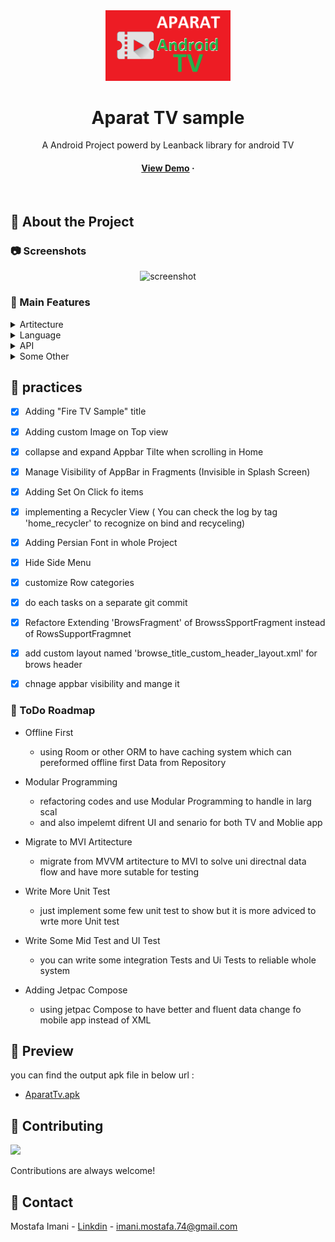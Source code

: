 
<div align="center">

  <img src="app_icon_company.png" alt="logo" width="200" height="auto" />
  <h1>Aparat TV sample</h1>
  
  <p>
    A Android Project powerd by Leanback library for android TV 
  </p>
  
  

   
<h4>
    <a href="sample/apks/app-debug-sample.apk">View Demo</a>
  <span> · </span>
     </h4>
</div>

<br />


<!-- About the Project -->
## :star2: About the Project


<!-- Screenshots -->
### :camera: Screenshots

<div align="center"> 
  <img src="sample/screenshots/screenshot2.png" alt="screenshot" />
</div>


<!-- TechStack -->
### :space_invader: Main Features

<details>
  <summary>Artitecture</summary>
  <ul>
    <li><a href="https://developer.android.com/topic/architecture?gclid=Cj0KCQiApb2bBhDYARIsAChHC9swbdWWxEPy_3vWTDNXA4uvie1ZTWnz0RcgXlGGwaaHrhtJNnFZ3wMaAnHjEALw_wcB&gclsrc=aw.ds">MVVM</a></li>
    <li><a href="https://oozou.com/blog/reasons-to-use-android-single-activity-architecture-with-navigation-component-36">Single Activity</a></li>
  </ul>
</details>

<details>
  <summary>Language</summary>
  <ul>
    <li><a href="https://kotlinlang.org/">Kotlin</a></li>
    
  </ul>
</details>

<details>
<summary>API</summary>
  <ul>
    <li><a href="https://www.aparat.com/api/fa/v1/video/video/list/tagid/1/">Aparat</a></li>

  </ul>
</details>

<details>
<summary>Some Other</summary>
  <ul>
    <li><a href="https://developer.android.com/training/dependency-injection/hilt-android/">Hilt (dependency Injection)</a></li>
    <li><a href="https://square.github.io/retrofit/">Retrofit (wrapper of Okhttp Networking)</a></li>
    <li><a href="https://developer.android.com/guide/navigation?gclid=Cj0KCQiApb2bBhDYARIsAChHC9u-YsH-Wai-RytT_a3KJE4x8_Ej_g8WsmHjuZyqbVTESNi5FK2nVJQaAgQAEALw_wcB&gclsrc=aw.ds">Navigation System</a></li>
    <li><a href="https://developer.android.com/kotlin/flow">Corotinus Flow (react programming)</a></li>
    <li><a href="https://developer.android.com/kotlin/flow">live data (lifecycle of fragments)</a></li>
    <li><a href="io.coil-kt:coil:1.4.0">Coil (ImageLoading)</a></li>
  </ul>
</details>

<!-- practice -->
## :dart: practices

* [x] Adding "Fire TV Sample" title
* [x] Adding custom Image on Top view
* [x] collapse and expand Appbar Tilte when scrolling in Home
* [x] Manage Visibility of AppBar in Fragments (Invisible in Splash Screen)
* [x] Adding Set On Click fo items
* [x] implementing a Recycler View ( You can check the log by tag 'home_recycler' to recognize on bind and recyceling)
* [x] Adding Persian Font in whole Project 
* [x] Hide Side Menu
* [x] customize Row categories
* [x] do each tasks on a separate git commit 
* [x] Refactore Extending 'BrowsFragment' of BrowssSpportFragment instead of RowsSupportFragmnet 
* [x] add custom layout named 'browse_title_custom_header_layout.xml' for brows header 
* [x] chnage appbar visibility and mange it 




<!-- todos -->
### :compass: ToDo Roadmap


- Offline First
  + using Room or other ORM to have caching system which can pereformed offline first Data from Repository
  
- Modular Programming
  + refactoring codes and use Modular Programming to handle in larg scal 
  + and also impelemt difrent UI and senario for both TV and Moblie app
   
- Migrate to MVI Artitecture
  + migrate from MVVM artitecture to MVI to solve uni directnal data flow and have more sutable for testing
  
- Write More Unit Test
  + just implement some few unit test to show but it is more adviced to wrte more Unit test
  
- Write Some Mid Test and UI Test
  + you can write some integration Tests and Ui Tests to reliable whole system
  
- Adding Jetpac Compose
  + using jetpac Compose to have better and fluent data change fo mobile app instead of XML
   

<!-- Acknowledgments -->
## :gem: Preview

you can find the output apk file in below url :

 - [AparatTv.apk](https://github.com/MOSTAFA-IMANI/aparat-tv-sampel/blob/master/sample/apks/app-debug-sample.apk)


<!-- Contributing -->
## :wave: Contributing

<a href="https://github.com/Louis3797/awesome-readme-template/graphs/contributors">
  <img src="https://contrib.rocks/image?repo=Louis3797/awesome-readme-template" />
</a>


Contributions are always welcome!


<!-- Contact -->
## :handshake: Contact

Mostafa Imani - [Linkdin](https://www.linkedin.com/in/mostafa-imani/) - imani.mostafa.74@gmail.com

